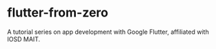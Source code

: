 # flutter-from-zero
A tutorial series on app development with Google Flutter, affiliated with IOSD MAIT.
